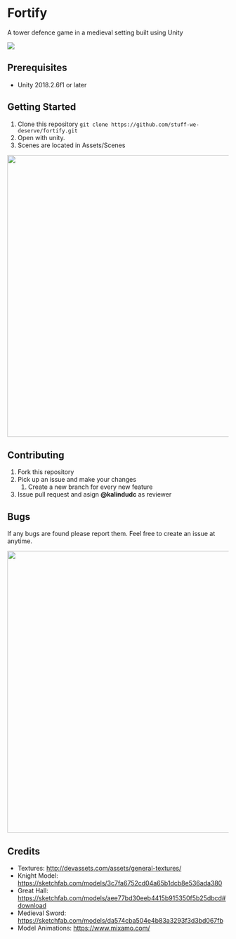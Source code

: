 # Fortify
A tower defence game in a medieval setting built using Unity

<img src="https://github.com/uoft-oss/fortify/blob/guide/Assets/Preview/preview3.gif">

## Prerequisites
- Unity 2018.2.6f1 or later

## Getting Started
1. Clone this repository 
  `git clone https://github.com/stuff-we-deserve/fortify.git`
2. Open with unity.
3. Scenes are located in Assets/Scenes

<img src="https://github.com/uoft-oss/fortify/blob/guide/Assets/Preview/preview1.PNG" width="640px" height="auto">

## Contributing
1. Fork this repository
2. Pick up an issue and make your changes
   1. Create a new branch for every new feature
3. Issue pull request and asign **@kalindudc** as reviewer

## Bugs
If any bugs are found please report them. Feel free to create an issue at anytime.

<img src="https://github.com/uoft-oss/fortify/blob/guide/Assets/Preview/preview2.PNG" width="640px" height="auto">

## Credits
- Textures: http://devassets.com/assets/general-textures/
- Knight Model: https://sketchfab.com/models/3c7fa6752cd04a65b1dcb8e536ada380
- Great Hall: https://sketchfab.com/models/aee77bd30eeb4415b915350f5b25dbcd#download
- Medieval Sword: https://sketchfab.com/models/da574cba504e4b83a3293f3d3bd067fb
- Model Animations: https://www.mixamo.com/
